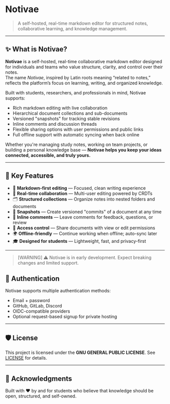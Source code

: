 # Notivae

> A self-hosted, real-time markdown editor for structured notes, collaborative learning, and knowledge management.

---

## ✨ What is Notivae?

**Notivae** is a self-hosted, real-time collaborative markdown editor designed for individuals and teams who value structure, clarity, and control over their notes.  
The name *Notivae*, inspired by Latin roots meaning “related to notes,” reflects the platform’s focus on learning, writing, and organized knowledge.

Built with students, researchers, and professionals in mind, Notivae supports:

- Rich markdown editing with live collaboration
- Hierarchical document collections and sub-documents
- Versioned "snapshots" for tracking stable revisions
- Inline comments and discussion threads
- Flexible sharing options with user permissions and public links
- Full offline support with automatic syncing when back online

Whether you're managing study notes, working on team projects, or building a personal knowledge base — **Notivae helps you keep your ideas connected, accessible, and truly yours.**

---

## 🧠 Key Features

- 📄 **Markdown-first editing** — Focused, clean writing experience
- 🔄 **Real-time collaboration** — Multi-user editing powered by CRDTs
- 🗂 **Structured collections** — Organize notes into nested folders and documents
- 🧩 **Snapshots** — Create versioned "commits" of a document at any time
- 💬 **Inline comments** — Leave comments for feedback, questions, or review
- 🔐 **Access control** — Share documents with view or edit permissions
- 🌍 **Offline-friendly** — Continue working when offline; auto-sync later
- 🎓 **Designed for students** — Lightweight, fast, and privacy-first

---

> [WARNING]
> ⚠️ Notivae is in early development. Expect breaking changes and limited support.

## 🔐 Authentication

Notivae supports multiple authentication methods:

* Email + password
* GitHub, GitLab, Discord
* OIDC-compatible providers
* Optional request-based signup for private hosting

---

## 🛡️ License

This project is licensed under the **GNU GENERAL PUBLIC LICENSE**. See [LICENSE](LICENSE) for details.

---

## 🌱 Acknowledgments

Built with ❤️ by and for students who believe that knowledge should be open, structured, and self-owned.
